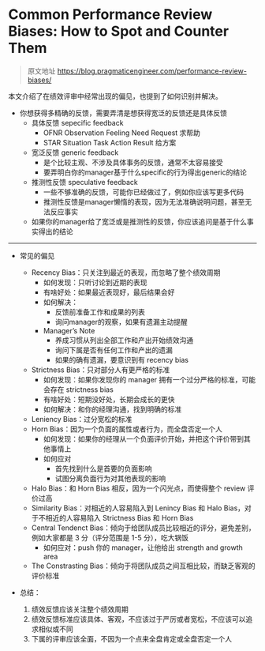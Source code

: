 # Common Performance Review Biases: How to Spot and Counter Them

> 原文地址 https://blog.pragmaticengineer.com/performance-review-biases/

本文介绍了在绩效评审中经常出现的偏见，也提到了如何识别并解决。

* 你想获得多精确的反馈，需要弄清是想获得宽泛的反馈还是具体反馈
    * 具体反馈 sepecific feedback
        * OFNR Observation Feeling Need Request  求帮助
        * STAR Situation Task Action Result 给方案
    * 宽泛反馈 generic feedback
        * 是个比较主观、不涉及具体事务的反馈，通常不太容易接受
        * 要弄明白你的manager基于什么specific的行为得出generic的结论
    * 推测性反馈 speculative feedback
        * 一些不够准确的反馈，可能你已经做过了，例如你应该写更多代码
        * 推测性反馈是manager懒惰的表现，因为无法准确说明问题，甚至无法反应事实
    * 如果你的manager给了宽泛或是推测性的反馈，你应该追问是基于什么事实得出的结论

---

* 常见的偏见
    * Recency Bias：只关注到最近的表现，而忽略了整个绩效周期
        * 如何发现：只听讨论到近期的表现
        * 有啥好处：如果最近表现好，最后结果会好
        * 如何解决：
            * 反馈前准备工作和成果的列表
            * 询问manager的观察，如果有遗漏主动提醒
        * Manager’s Note
            * 养成习惯从列出全部工作和产出开始绩效沟通
            * 询问下属是否有任何工作和产出的遗漏
            * 如果的确有遗漏，要意识到有 recency bias
    * Strictness Bias：只对部分人有更严格的标准
        * 如何发现：如果你发现你的 manager 拥有一个过分严格的标准，可能会存在 strictness bias
        * 有啥好处：短期没好处，长期会成长的更快
        * 如何解决：和你的经理沟通，找到明确的标准
    * Leniency Bias：过分宽松的标准
    * Horn Bias：因为一个负面的属性或者行为，而全盘否定一个人
        * 如何发现：如果你的经理从一个负面评价开始，并把这个评价带到其他事情上
        * 如何应对
            * 首先找到什么是首要的负面影响
            * 试图分离负面行为对其他表现的影响
    * Halo Bias：和 Horn Bias 相反，因为一个闪光点，而使得整个 review 评价过高
    * Similarity Bias：对相近的人容易陷入到 Lenincy Bias 和 Halo Bias，对于不相近的人容易陷入 Strictness Bias 和 Horn Bias
    * Central Tendenct Bias：倾向于给团队成员比较相近的评分，避免差别，例如大家都是 3 分（评分范围是 1-5 分），吃大锅饭
        * 如何应对：push 你的 manager，让他给出 strength and growth area
    * The Constrasting Bias：倾向于将团队成员之间互相比较，而缺乏客观的评价标准

* 总结：
    1. 绩效反馈应该关注整个绩效周期
    2. 绩效反馈标准应该具体、客观，不应该过于严厉或者宽松，不应该可以追求相似或不同
    3. 下属的评审应该全面，不因为一个点来全盘肯定或全盘否定一个人
